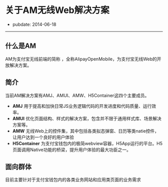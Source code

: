 # 关于AM无线Web解决方案
- pubdate: 2014-06-18

---

## 什么是AM
AM为支付宝无线前端的简称 ，全称AlipayOpenMobile，为支付宝无线Web的开放解决方案。

## 简介

当前AM解决方案有AMJ、AMUI、AMW、H5Container这四个主要成员。

* __AMJ__ 用于提高和加快日常JS业务逻辑代码的开发进度和代码质量、运行效率。
* __AMUI__ 优化页面结构、样式的解决方案，包含并不限于通用样式库、场景解决方案等。
* __AMW__ 无线Web上的控件集，其中包括各类拟态弹窗、日历等类natie控件，让用户达到一个良好的用户体验
* __H5Container__ 为支付宝钱包内的极简webview容器，H5App运行的平台。H5页面调用Native功能的桥梁，提升用户体验的最大功臣之一。

## 面向群体

目前主要针对于支付宝钱包内的各类业务网站和应用类页面的业务需求